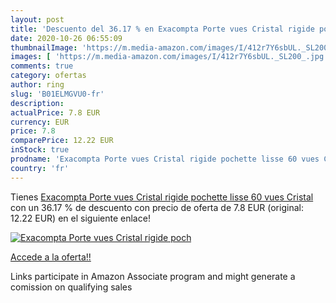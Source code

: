 ```yaml
---
layout: post
title: 'Descuento del 36.17 % en Exacompta Porte vues Cristal rigide poch'
date: 2020-10-26 06:55:09
thumbnailImage: 'https://m.media-amazon.com/images/I/412r7Y6sbUL._SL200_.jpg'
images: [ 'https://m.media-amazon.com/images/I/412r7Y6sbUL._SL200_.jpg' ]
comments: true
category: ofertas
author: ring
slug: 'B01ELMGVU0-fr'
description:
actualPrice: 7.8 EUR
currency: EUR
price: 7.8
comparePrice: 12.22 EUR
inStock: true
prodname: 'Exacompta Porte vues Cristal rigide pochette lisse 60 vues Cristal'
country: 'fr'
---
```


Tienes [Exacompta Porte vues Cristal rigide pochette lisse 60 vues Cristal](https://www.amazon.fr/dp/B01ELMGVU0/?tag=tolees0d-21) con un 36.17 % de descuento con precio de oferta de 7.8 EUR (original: 12.22 EUR) en el siguiente enlace!

[![Exacompta Porte vues Cristal rigide poch](https://m.media-amazon.com/images/I/412r7Y6sbUL._SL200_.jpg)](https://www.amazon.fr/dp/B01ELMGVU0/?tag=tolees0d-21)

[Accede a la oferta!!](https://www.amazon.fr/dp/B01ELMGVU0/?tag=tolees0d-21)

Links participate in Amazon Associate program and might generate a comission on qualifying sales


